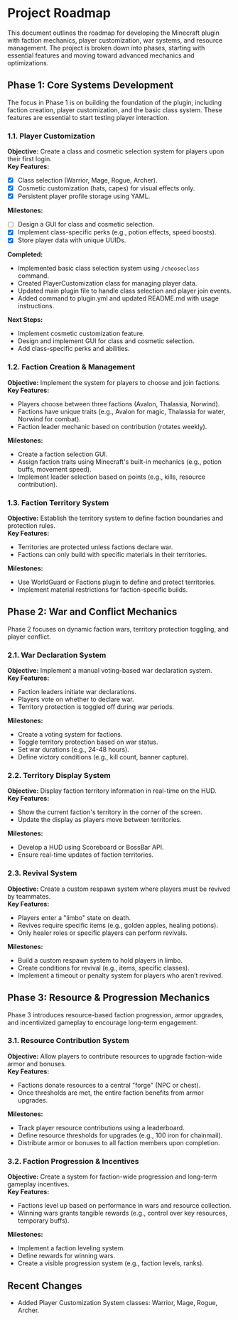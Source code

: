 
# Project Roadmap

This document outlines the roadmap for developing the Minecraft plugin with faction mechanics, player customization, war systems, and resource management. The project is broken down into phases, starting with essential features and moving toward advanced mechanics and optimizations.

## Phase 1: Core Systems Development

The focus in Phase 1 is on building the foundation of the plugin, including faction creation, player customization, and the basic class system. These features are essential to start testing player interaction.

### 1.1. Player Customization
**Objective:** Create a class and cosmetic selection system for players upon their first login.  
**Key Features:**
- [x] Class selection (Warrior, Mage, Rogue, Archer).
- [x] Cosmetic customization (hats, capes) for visual effects only.
- [x] Persistent player profile storage using YAML.

**Milestones:**
- [ ] Design a GUI for class and cosmetic selection.
- [x] Implement class-specific perks (e.g., potion effects, speed boosts).
- [x] Store player data with unique UUIDs.

**Completed:**
- Implemented basic class selection system using `/chooseclass` command.
- Created PlayerCustomization class for managing player data.
- Updated main plugin file to handle class selection and player join events.
- Added command to plugin.yml and updated README.md with usage instructions.

**Next Steps:**
- Implement cosmetic customization feature.
- Design and implement GUI for class and cosmetic selection.
- Add class-specific perks and abilities.

### 1.2. Faction Creation & Management
**Objective:** Implement the system for players to choose and join factions.  
**Key Features:**
- Players choose between three factions (Avalon, Thalassia, Norwind).
- Factions have unique traits (e.g., Avalon for magic, Thalassia for water, Norwind for combat).
- Faction leader mechanic based on contribution (rotates weekly).

**Milestones:**
- Create a faction selection GUI.
- Assign faction traits using Minecraft's built-in mechanics (e.g., potion buffs, movement speed).
- Implement leader selection based on points (e.g., kills, resource contribution).

### 1.3. Faction Territory System
**Objective:** Establish the territory system to define faction boundaries and protection rules.  
**Key Features:**
- Territories are protected unless factions declare war.
- Factions can only build with specific materials in their territories.

**Milestones:**
- Use WorldGuard or Factions plugin to define and protect territories.
- Implement material restrictions for faction-specific builds.

## Phase 2: War and Conflict Mechanics

Phase 2 focuses on dynamic faction wars, territory protection toggling, and player conflict.

### 2.1. War Declaration System
**Objective:** Implement a manual voting-based war declaration system.  
**Key Features:**
- Faction leaders initiate war declarations.
- Players vote on whether to declare war.
- Territory protection is toggled off during war periods.

**Milestones:**
- Create a voting system for factions.
- Toggle territory protection based on war status.
- Set war durations (e.g., 24-48 hours).
- Define victory conditions (e.g., kill count, banner capture).

### 2.2. Territory Display System
**Objective:** Display faction territory information in real-time on the HUD.  
**Key Features:**
- Show the current faction's territory in the corner of the screen.
- Update the display as players move between territories.

**Milestones:**
- Develop a HUD using Scoreboard or BossBar API.
- Ensure real-time updates of faction territories.

### 2.3. Revival System
**Objective:** Create a custom respawn system where players must be revived by teammates.  
**Key Features:**
- Players enter a "limbo" state on death.
- Revives require specific items (e.g., golden apples, healing potions).
- Only healer roles or specific players can perform revivals.

**Milestones:**
- Build a custom respawn system to hold players in limbo.
- Create conditions for revival (e.g., items, specific classes).
- Implement a timeout or penalty system for players who aren’t revived.

## Phase 3: Resource & Progression Mechanics

Phase 3 introduces resource-based faction progression, armor upgrades, and incentivized gameplay to encourage long-term engagement.

### 3.1. Resource Contribution System
**Objective:** Allow players to contribute resources to upgrade faction-wide armor and bonuses.  
**Key Features:**
- Factions donate resources to a central "forge" (NPC or chest).
- Once thresholds are met, the entire faction benefits from armor upgrades.

**Milestones:**
- Track player resource contributions using a leaderboard.
- Define resource thresholds for upgrades (e.g., 100 iron for chainmail).
- Distribute armor or bonuses to all faction members upon completion.

### 3.2. Faction Progression & Incentives
**Objective:** Create a system for faction-wide progression and long-term gameplay incentives.  
**Key Features:**
- Factions level up based on performance in wars and resource collection.
- Winning wars grants tangible rewards (e.g., control over key resources, temporary buffs).

**Milestones:**
- Implement a faction leveling system.
- Define rewards for winning wars.
- Create a visible progression system (e.g., faction levels, ranks).

## Recent Changes

- Added Player Customization System classes: Warrior, Mage, Rogue, Archer.
